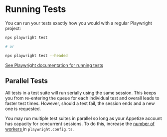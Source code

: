 # Running Tests

You can run your tests exactly how you would with a regular Playwright project:

```bash
npx playwright test

# or

npx playwright test --headed
```

[See Playwright documentation for running tests](https://playwright.dev/docs/running-tests)

## Parallel Tests

All tests in a test suite will run serially using the same session. This keeps you from re-entering the queue for each individual test and overall leads to faster test times. However, should a test fail, the session ends and a new one is requested.

You may run multiple test suites in parallel so long as your Appetize account has capacity for concurrent sessions. To do this, increase the [number of workers ](https://playwright.dev/docs/test-parallel#worker-processes) in `playwright.config.ts`.

